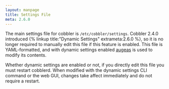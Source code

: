 ```yaml
---
layout: manpage
title: Settings File
meta: 2.6.0
---
```


The main settings file for cobbler is `/etc/cobbler/settings`. Cobbler 2.4.0 introduced {% linkup title:"Dynamic Settings" extrameta:2.6.0 %}, so it is no longer required to manually edit this file if this feature is enabled. This file is YAML-formatted, and with dynamic settings enabled <a href="http://augeas.net/" target="_blank">augeas</a> is used to modify its contents.

Whether dynamic settings are enabled or not, if you directly edit this file you must restart cobblerd. When modified with the dynamic settings CLI command or the web GUI, changes take affect immediately and do not require a restart.
